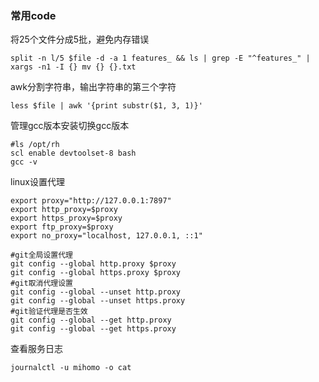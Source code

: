 
### 常用code

将25个文件分成5批，避免内存错误
```shell
split -n l/5 $file -d -a 1 features_ && ls | grep -E "^features_" | xargs -n1 -I {} mv {} {}.txt
```

awk分割字符串，输出字符串的第三个字符
```shell
less $file | awk '{print substr($1, 3, 1)}'
```

管理gcc版本安装切换gcc版本
```shell
#ls /opt/rh
scl enable devtoolset-8 bash
gcc -v
```

linux设置代理
```shell
export proxy="http://127.0.0.1:7897"
export http_proxy=$proxy
export https_proxy=$proxy
export ftp_proxy=$proxy
export no_proxy="localhost, 127.0.0.1, ::1"
```

```shell
#git全局设置代理
git config --global http.proxy $proxy
git config --global https.proxy $proxy
#git取消代理设置
git config --global --unset http.proxy
git config --global --unset https.proxy
#git验证代理是否生效
git config --global --get http.proxy
git config --global --get https.proxy
```

查看服务日志
```
journalctl -u mihomo -o cat
```
